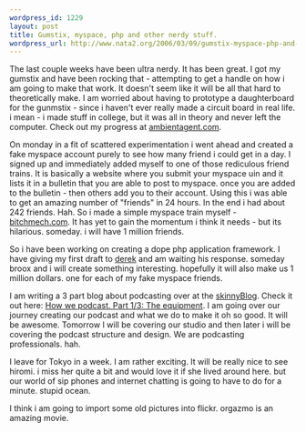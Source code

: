 ```yaml
--- 
wordpress_id: 1229
layout: post
title: Gumstix, myspace, php and other nerdy stuff.
wordpress_url: http://www.nata2.org/2006/03/09/gumstix-myspace-php-and-other-nerdy-stuff/
---
```

The last couple weeks have been ultra nerdy. It has been great. I got my gumstix and have been rocking that - attempting to get a handle on how i am going to make that work. It doesn't seem like it will be all that hard to theoretically make. I am worried about having to prototype a daughterboard for the gunmstix - since i haven't ever really made a circuit board in real life. i mean - i made stuff in college, but it was all in theory and never left the computer. Check out my progress at <a href="http://www.ambientagent.com">ambientagent.com</a>.

On monday in a fit of scattered experimentation i went ahead and created a fake myspace account purely to see how many friend i could get in a day. I signed up and immediately added myself to one of those rediculous friend trains. It is basically a website where you submit your myspace uin and it lists it in a bulletin that you are able to post to myspace. once you are added to the bulletin - then others add you to their account. Using this i was able to get an amazing number of "friends" in 24 hours. In the end i had about 242 friends. Hah. So i made a simple myspace train myself - <a href="http://www.bitchmech.com">bitchmech.com</a>. It has yet to gain the momentum i think it needs - but its hilarious. someday. i will have 1 million friends.

So i have been working on creating a dope php application framework. I have giving my first draft to <a href="http://www.broox.com">derek</a> and am waiting his response.  someday broox and i will create something interesting. hopefully it will also make us 1 million dollars. one for each of my fake myspace friends.

I am writing a 3 part blog about podcasting over at the <a href="http://www.skinnycorp.com/blog/">skinnyBlog</a>. Check it out here: <span /><a href="http://www.skinnycorp.com/blog/14/how_we_podcast_part_1_3_the_equipment">How we podcast. Part 1/3: The equipment</a>. I am going over our journey creating our podcast and what we do to make it oh so good.  It will be awesome. Tomorrow I will be covering our studio and then later i will be covering the podcast structure and design. We are podcasting professionals. hah.

I leave for Tokyo in a week. I am rather exciting. It will be really nice to see hiromi. i miss her quite a bit and would love it if she lived around here. but our world of sip phones and internet chatting is going to have to do for a minute. stupid ocean.

I think i am going to import some old pictures into flickr.
orgazmo is an amazing movie.
